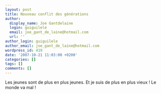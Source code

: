 ```yaml
---
layout: post
title: Nouveau conflit des générations
author:
  display_name: Joe Gantdelaine
  login: guiguilele
  email: joe_gant_de_laine@hotmail.com
  url: ''
author_login: guiguilele
author_email: joe_gant_de_laine@hotmail.com
wordpress_id: 419
date: '2007-10-21 11:03:00 +0200'
categories: []
tags: []
comments: []
---
```

Les jeunes sont de plus en plus jeunes. Et je suis de plus en plus vieux ! Le monde va mal !
